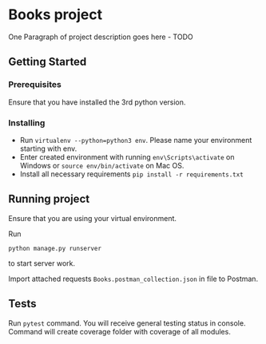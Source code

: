 # Books project

One Paragraph of project description goes here - TODO

## Getting Started

### Prerequisites
Ensure that you have installed the 3rd python version.

### Installing

- Run `virtualenv --python=python3 env`. Please name your environment starting with env.
- Enter created environment with running `env\Scripts\activate` on Windows or `source env/bin/activate` on Mac OS.
- Install all necessary requirements `pip install -r requirements.txt`

## Running project

Ensure that you are using your virtual environment.

Run 
```
python manage.py runserver
```
to start server work.


Import attached requests `Books.postman_collection.json` in file to Postman.

## Tests

Run `pytest` command.
You will receive general testing status in console. Command will create coverage folder with coverage of all modules.
